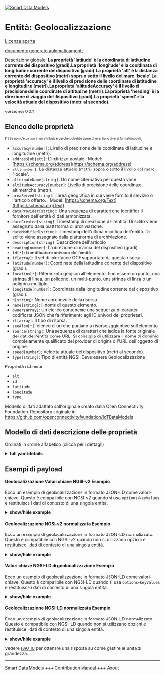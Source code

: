 <!-- 10-Header -->  
[![Smart Data Models](https://smartdatamodels.org/wp-content/uploads/2022/01/SmartDataModels_logo.png "Logo")](https://smartdatamodels.org)  
Entità: Geolocalizzazione  
=========================<!-- /10-Header -->  
<!-- 15-License -->  
[Licenza aperta](https://github.com/smart-data-models//dataModel.OCF/blob/master/Geolocation/LICENSE.md)  
[documento generato automaticamente](https://docs.google.com/presentation/d/e/2PACX-1vTs-Ng5dIAwkg91oTTUdt8ua7woBXhPnwavZ0FxgR8BsAI_Ek3C5q97Nd94HS8KhP-r_quD4H0fgyt3/pub?start=false&loop=false&delayms=3000#slide=id.gb715ace035_0_60)  
<!-- /15-License -->  
<!-- 20-Description -->  
Descrizione globale: **La proprietà 'latitude' è la coordinata di latitudine corrente del dispositivo (gradi).La proprietà 'longitude' è la coordinata di longitudine corrente del dispositivo (gradi).La proprietà 'alt' è la distanza corrente del dispositivo (metri) sopra o sotto il livello del mare 'locale'.La proprietà 'accuracy' è il livello di precisione delle coordinate di latitudine e longitudine (metri).La proprietà 'altitudeAccuracy' è il livello di precisione delle coordinate di altitudine (metri).La proprietà 'heading' è la direzione di viaggio del dispositivo (gradi).La proprietà 'speed' è la velocità attuale del dispositivo (metri al secondo).**  
versione: 0.0.1  
<!-- /20-Description -->  
<!-- 30-PropertiesList -->  

## Elenco delle proprietà  

<sup><sub>[*] Se non c'è un tipo in un attributo è perché potrebbe avere diversi tipi o diversi formati/modelli</sub></sup>.  
- `accuracy[number]`: Livello di precisione delle coordinate di latitudine e longitudine (metri).  - `address[object]`: L'indirizzo postale  . Model: [https://schema.org/address](https://schema.org/address)- `alt[number]`: La distanza attuale (metri) sopra o sotto il livello del mare "locale".  - `alternateName[string]`: Un nome alternativo per questa voce  - `altitudeAccuracy[number]`: Livello di precisione delle coordinate altimetriche (metri).  - `areaServed[string]`: L'area geografica in cui viene fornito il servizio o l'articolo offerto.  . Model: [https://schema.org/Text](https://schema.org/Text)- `dataProvider[string]`: Una sequenza di caratteri che identifica il fornitore dell'entità di dati armonizzata.  - `dateCreated[string]`: Timestamp di creazione dell'entità. Di solito viene assegnato dalla piattaforma di archiviazione.  - `dateModified[string]`: Timestamp dell'ultima modifica dell'entità. Di solito viene assegnato dalla piattaforma di archiviazione.  - `description[string]`: Descrizione dell'articolo  - `heading[number]`: La direzione di marcia del dispositivo (gradi).  - `id[*]`: Identificatore univoco dell'entità  - `if[array]`: Il set di interfacce OCF supportato da questa risorsa.  - `latitude[number]`: Coordinate della latitudine corrente del dispositivo (gradi).  - `location[*]`: Riferimento geojson all'elemento. Può essere un punto, una stringa di linea, un poligono, un multi-punto, una stringa di linea o un poligono multiplo.  - `longitude[number]`: Coordinata della longitudine corrente del dispositivo (gradi).  - `n[string]`: Nome amichevole della risorsa  - `name[string]`: Il nome di questo elemento.  - `owner[array]`: Un elenco contenente una sequenza di caratteri codificata JSON che fa riferimento agli ID univoci dei proprietari.  - `rt[array]`: Il tipo di risorsa.  - `seeAlso[*]`: elenco di uri che puntano a risorse aggiuntive sull'elemento  - `source[string]`: Una sequenza di caratteri che indica la fonte originale dei dati dell'entità come URL. Si consiglia di utilizzare il nome di dominio completamente qualificato del provider di origine o l'URL dell'oggetto di origine.  - `speed[number]`: Velocità attuale del dispositivo (metri al secondo).  - `type[string]`: Tipo di entità NGSI. Deve essere Geolocalizzazione  <!-- /30-PropertiesList -->  
<!-- 35-RequiredProperties -->  
Proprietà richieste  
- `alt`  - `id`  - `latitude`  - `longitude`  - `type`  <!-- /35-RequiredProperties -->  
<!-- 40-RequiredProperties -->  
Modello di dati adattato dall'originale creato dalla Open Connectivity Foundation. Repository originale in https://github.com/openconnectivityfoundation/IoTDataModels  
<!-- /40-RequiredProperties -->  
<!-- 50-DataModelHeader -->  
## Modello di dati descrizione delle proprietà  
Ordinati in ordine alfabetico (clicca per i dettagli)  
<!-- /50-DataModelHeader -->  
<!-- 60-ModelYaml -->  
<details><summary><strong>full yaml details</strong></summary>    
```yaml  
Geolocation:    
  description: 'This Resource describes the properties associated with the current geolocation coordinate.Geolocation is a geolocation coordinate data.The Property ''latitude'' is a device''s current Latitude coordinate (degrees).The Property ''longitude'' is a device''s current Longitude coordinate (degrees).The Property ''alt'' is a device''s current distance (metres) above or below ''local'' sea-level.The Property ''accuracy'' is the accuracy level of the latitude and longitude coordinates (metres).The Property ''altitudeAccuracy'' is the accuracy level of the altitude coordinates (metres).The Property ''heading'' is a direction of travel of device (degree).The Property ''speed'' is a device''s current velocity (metres per second).'    
  properties:    
    accuracy:    
      description: 'The accuracy level of the latitude and longitude coordinates (metres).'    
      minimum: 0    
      readOnly: true    
      type: number    
      x-ngsi:    
        type: Property    
    address:    
      description: 'The mailing address'    
      properties:    
        addressCountry:    
          description: 'Property. The country. For example, Spain. Model:''https://schema.org/addressCountry'''    
          type: string    
        addressLocality:    
          description: 'Property. The locality in which the street address is, and which is in the region. Model:''https://schema.org/addressLocality'''    
          type: string    
        addressRegion:    
          description: 'Property. The region in which the locality is, and which is in the country. Model:''https://schema.org/addressRegion'''    
          type: string    
        postOfficeBoxNumber:    
          description: 'Property. The post office box number for PO box addresses. For example, 03578. Model:''https://schema.org/postOfficeBoxNumber'''    
          type: string    
        postalCode:    
          description: 'Property. The postal code. For example, 24004. Model:''https://schema.org/https://schema.org/postalCode'''    
          type: string    
        streetAddress:    
          description: 'Property. The street address. Model:''https://schema.org/streetAddress'''    
          type: string    
      type: object    
      x-ngsi:    
        model: https://schema.org/address    
        type: Property    
    alt:    
      description: 'The current distance (metres) above or below ''local'' sea-level.'    
      readOnly: true    
      type: number    
      x-ngsi:    
        type: Property    
    alternateName:    
      description: 'An alternative name for this item'    
      type: string    
      x-ngsi:    
        type: Property    
    altitudeAccuracy:    
      description: 'The accuracy level of the altitude coordinates (metres).'    
      minimum: 0    
      readOnly: true    
      type: number    
      x-ngsi:    
        type: Property    
    areaServed:    
      description: 'The geographic area where a service or offered item is provided'    
      type: string    
      x-ngsi:    
        model: https://schema.org/Text    
        type: Property    
    dataProvider:    
      description: 'A sequence of characters identifying the provider of the harmonised data entity.'    
      type: string    
      x-ngsi:    
        type: Property    
    dateCreated:    
      description: 'Entity creation timestamp. This will usually be allocated by the storage platform.'    
      format: date-time    
      type: string    
      x-ngsi:    
        type: Property    
    dateModified:    
      description: 'Timestamp of the last modification of the entity. This will usually be allocated by the storage platform.'    
      format: date-time    
      type: string    
      x-ngsi:    
        type: Property    
    description:    
      description: 'A description of this item'    
      type: string    
      x-ngsi:    
        type: Property    
    heading:    
      description: 'The direction of travel of the Device (degree).'    
      maximum: 360    
      minimum: 0    
      readOnly: true    
      type: number    
      x-ngsi:    
        type: Property    
    id:    
      anyOf: &geolocation_-_properties_-_owner_-_items_-_anyof    
        - description: 'Property. Identifier format of any NGSI entity'    
          maxLength: 256    
          minLength: 1    
          pattern: ^[\w\-\.\{\}\$\+\*\[\]`|~^@!,:\\]+$    
          type: string    
        - description: 'Property. Identifier format of any NGSI entity'    
          format: uri    
          type: string    
      description: 'Unique identifier of the entity'    
      x-ngsi:    
        type: Property    
    if:    
      description: 'The OCF Interface set supported by this Resource.'    
      items:    
        enum:    
          - oic.if.s    
          - oic.if.baseline    
        type: string    
      minItems: 2    
      readOnly: true    
      type: array    
      uniqueItems: true    
      x-ngsi:    
        type: Property    
    latitude:    
      description: 'The Device''s Current Latitude coordinate (degrees).'    
      readOnly: true    
      type: number    
      x-ngsi:    
        type: Property    
    location:    
      description: 'Geojson reference to the item. It can be Point, LineString, Polygon, MultiPoint, MultiLineString or MultiPolygon'    
      oneOf:    
        - description: 'GeoProperty. Geojson reference to the item. Point'    
          properties:    
            bbox:    
              items:    
                type: number    
              minItems: 4    
              type: array    
            coordinates:    
              items:    
                type: number    
              minItems: 2    
              type: array    
            type:    
              enum:    
                - Point    
              type: string    
          required:    
            - type    
            - coordinates    
          title: 'GeoJSON Point'    
          type: object    
        - description: 'GeoProperty. Geojson reference to the item. LineString'    
          properties:    
            bbox:    
              items:    
                type: number    
              minItems: 4    
              type: array    
            coordinates:    
              items:    
                items:    
                  type: number    
                minItems: 2    
                type: array    
              minItems: 2    
              type: array    
            type:    
              enum:    
                - LineString    
              type: string    
          required:    
            - type    
            - coordinates    
          title: 'GeoJSON LineString'    
          type: object    
        - description: 'GeoProperty. Geojson reference to the item. Polygon'    
          properties:    
            bbox:    
              items:    
                type: number    
              minItems: 4    
              type: array    
            coordinates:    
              items:    
                items:    
                  items:    
                    type: number    
                  minItems: 2    
                  type: array    
                minItems: 4    
                type: array    
              type: array    
            type:    
              enum:    
                - Polygon    
              type: string    
          required:    
            - type    
            - coordinates    
          title: 'GeoJSON Polygon'    
          type: object    
        - description: 'GeoProperty. Geojson reference to the item. MultiPoint'    
          properties:    
            bbox:    
              items:    
                type: number    
              minItems: 4    
              type: array    
            coordinates:    
              items:    
                items:    
                  type: number    
                minItems: 2    
                type: array    
              type: array    
            type:    
              enum:    
                - MultiPoint    
              type: string    
          required:    
            - type    
            - coordinates    
          title: 'GeoJSON MultiPoint'    
          type: object    
        - description: 'GeoProperty. Geojson reference to the item. MultiLineString'    
          properties:    
            bbox:    
              items:    
                type: number    
              minItems: 4    
              type: array    
            coordinates:    
              items:    
                items:    
                  items:    
                    type: number    
                  minItems: 2    
                  type: array    
                minItems: 2    
                type: array    
              type: array    
            type:    
              enum:    
                - MultiLineString    
              type: string    
          required:    
            - type    
            - coordinates    
          title: 'GeoJSON MultiLineString'    
          type: object    
        - description: 'GeoProperty. Geojson reference to the item. MultiLineString'    
          properties:    
            bbox:    
              items:    
                type: number    
              minItems: 4    
              type: array    
            coordinates:    
              items:    
                items:    
                  items:    
                    items:    
                      type: number    
                    minItems: 2    
                    type: array    
                  minItems: 4    
                  type: array    
                type: array    
              type: array    
            type:    
              enum:    
                - MultiPolygon    
              type: string    
          required:    
            - type    
            - coordinates    
          title: 'GeoJSON MultiPolygon'    
          type: object    
      x-ngsi:    
        type: GeoProperty    
    longitude:    
      description: 'The Device''s Current Longitude coordinate (degrees).'    
      readOnly: true    
      type: number    
      x-ngsi:    
        type: Property    
    n:    
      description: 'Friendly name of the Resource'    
      maxLength: 64    
      readOnly: true    
      type: string    
      x-ngsi:    
        type: Property    
    name:    
      description: 'The name of this item.'    
      type: string    
      x-ngsi:    
        type: Property    
    owner:    
      description: 'A List containing a JSON encoded sequence of characters referencing the unique Ids of the owner(s)'    
      items:    
        anyOf: *geolocation_-_properties_-_owner_-_items_-_anyof    
        description: 'Property. Unique identifier of the entity'    
      type: array    
      x-ngsi:    
        type: Property    
    rt:    
      description: 'The Resource Type.'    
      items:    
        enum:    
          - oic.r.sensor.geolocation    
        maxLength: 64    
        type: string    
      minItems: 1    
      readOnly: true    
      type: array    
      uniqueItems: true    
      x-ngsi:    
        type: Property    
    seeAlso:    
      description: 'list of uri pointing to additional resources about the item'    
      oneOf:    
        - items:    
            format: uri    
            type: string    
          minItems: 1    
          type: array    
        - format: uri    
          type: string    
      x-ngsi:    
        type: Property    
    source:    
      description: 'A sequence of characters giving the original source of the entity data as a URL. Recommended to be the fully qualified domain name of the source provider, or the URL to the source object.'    
      type: string    
      x-ngsi:    
        type: Property    
    speed:    
      description: 'The Device''s current velocity (metres per second).'    
      minimum: 0    
      readOnly: true    
      type: number    
      x-ngsi:    
        type: Property    
    type:    
      description: 'NGSI entity type. It has to be Geolocation'    
      enum:    
        - Geolocation    
      type: string    
      x-ngsi:    
        type: Property    
  required:    
    - latitude    
    - longitude    
    - alt    
    - id    
    - type    
  type: object    
  x-derived-from: https://raw.githubusercontent.com/openconnectivityfoundation/IoTDataModels/master/GeolocationResURI.swagger.json    
  x-disclaimer: 'Redistribution and use in source and binary forms, with or without modification, are permitted  provided that the license conditions are met. Copyleft (c) 2021 Contributors to Smart Data Models Program'    
  x-license-url: https://github.com/smart-data-models/dataModel.OCF/blob/master/Geolocation/LICENSE.md    
  x-model-schema: https://smart-data-models.github.io/dataModel.OCF/Geolocation/schema.json    
  x-model-tags: OCF    
  x-version: 0.0.1    
```  
</details>    
<!-- /60-ModelYaml -->  
<!-- 70-MiddleNotes -->  
<!-- /70-MiddleNotes -->  
<!-- 80-Examples -->  
## Esempi di payload  
#### Geolocalizzazione Valori chiave NGSI-v2 Esempio  
Ecco un esempio di geolocalizzazione in formato JSON-LD come valori-chiave. Questo è compatibile con NGSI-v2 quando si usa `options=keyValues` e restituisce i dati di contesto di una singola entità.  
<details><summary><strong>show/hide example</strong></summary>    
```json  
{  
  "id": "urn:ngsi-ld:Geolocation:id:BEHA:68562233",  
  "dateCreated": "2009-08-09T05:45:27Z",  
  "dateModified": "1984-10-08T22:22:35Z",  
  "source": "Cover alone Congress station sense able. Summer court recognize yes. Foreign operation Mrs system.",  
  "name": "Cut recently stand test third. Least similar end speech author Congress young.",  
  "alternateName": "Cup above final indicate father. Each million letter just organization east.",  
  "description": "Structure bed per season score organization significant. Reality out stock bad south care.",  
  "dataProvider": "Understand production past list information career. Head wall edge build theory design. She building news could hotel. Rest series sound free want series could.",  
  "owner": [  
    "urn:ngsi-ld:Geolocation:items:XHMM:99523747",  
    "urn:ngsi-ld:Geolocation:items:WXXZ:02303430"  
  ],  
  "seeAlso": [  
    "urn:ngsi-ld:Geolocation:items:KFQI:84642992",  
    "urn:ngsi-ld:Geolocation:items:DIMR:65496779"  
  ],  
  "location": {  
    "type": "Point",  
    "coordinates": [  
      -56.856346,  
      153.530621  
    ]  
  },  
  "address": {  
    "streetAddress": "Begin discuss language table. Bar might likely find interview herself think.",  
    "addressLocality": "Bed give create window blue. Project tend put must himself try. Pretty season my system.",  
    "addressRegion": "Reduce give information successful woman. Boy accept though mother year. Great hotel war home two official.",  
    "addressCountry": "Blood reality other during recognize miss task name. Discuss those she expect reduce agreement benefit.",  
    "postalCode": "Base happen age nature produce traditional floor. Build couple administration cell happen. Compare focus billion man increase nature phone.",  
    "postOfficeBoxNumber": "Significant poor central business. Be page ahead amount civil chance upon. Future once some none seek. Win blue a since sing leg."  
  },  
  "areaServed": "Local audience offer firm section whether way. Rest recognize worry become bill just.",  
  "rt": [  
    "oic.r.sensor.geolocation",  
    "oic.r.sensor.geolocation"  
  ],  
  "longitude": {  
    "type": "Property",  
    "value": 65.0  
  },  
  "heading": {  
    "type": "Property",  
    "value": 0.3  
  },  
  "latitude": {  
    "type": "Property",  
    "value": 749.4  
  },  
  "altitudeAccuracy": {  
    "type": "Property",  
    "value": 870.8  
  },  
  "alt": {  
    "type": "Property",  
    "value": 488.6  
  },  
  "accuracy": {  
    "type": "Property",  
    "value": 660.8  
  },  
  "speed": {  
    "type": "Property",  
    "value": 63.3  
  },  
  "n": "East story TV end official relate. Image help significant particularly wall.",  
  "if": [  
    "oic.if.baseline",  
    "oic.if.s"  
  ],  
  "type": "Geolocation"  
}  
```  
</details>  
#### Geolocalizzazione NGSI-v2 normalizzata Esempio  
Ecco un esempio di geolocalizzazione in formato JSON-LD normalizzato. Questo è compatibile con NGSI-v2 quando non si utilizzano opzioni e restituisce i dati di contesto di una singola entità.  
<details><summary><strong>show/hide example</strong></summary>    
```json  
{  
  "id": {  
    "type": "string",  
    "value": "urn:ngsi-ld:Geolocation:id:BEHA:68562233"  
  },  
  "dateCreated": {  
    "format": "date-time",  
    "type": "string",  
    "value": "2009-08-09T05:45:27Z"  
  },  
  "dateModified": {  
    "format": "date-time",  
    "type": "string",  
    "value": "1984-10-08T22:22:35Z"  
  },  
  "source": {  
    "type": "string",  
    "value": "Cover alone Congress station sense able. Summer court recognize yes. Foreign operation Mrs system."  
  },  
  "name": {  
    "type": "string",  
    "value": "Cut recently stand test third. Least similar end speech author Congress young."  
  },  
  "alternateName": {  
    "type": "string",  
    "value": "Cup above final indicate father. Each million letter just organization east."  
  },  
  "description": {  
    "type": "string",  
    "value": "Structure bed per season score organization significant. Reality out stock bad south care."  
  },  
  "dataProvider": {  
    "type": "string",  
    "value": "Understand production past list information career. Head wall edge build theory design. She building news could hotel. Rest series sound free want series could."  
  },  
  "owner": {  
    "type": "array",  
    "value": [  
      "urn:ngsi-ld:Geolocation:items:XHMM:99523747",  
      "urn:ngsi-ld:Geolocation:items:WXXZ:02303430"  
    ]  
  },  
  "seeAlso": {  
    "type": "array",  
    "value": [  
      "urn:ngsi-ld:Geolocation:items:KFQI:84642992",  
      "urn:ngsi-ld:Geolocation:items:DIMR:65496779"  
    ]  
  },  
  "location": {  
    "type": "object",  
    "value": {  
      "type": "Point",  
      "coordinates": [  
        -56.856346,  
        153.530621  
      ]  
    }  
  },  
  "address": {  
    "type": "object",  
    "value": {  
      "streetAddress": "Begin discuss language table. Bar might likely find interview herself think.",  
      "addressLocality": "Bed give create window blue. Project tend put must himself try. Pretty season my system.",  
      "addressRegion": "Reduce give information successful woman. Boy accept though mother year. Great hotel war home two official.",  
      "addressCountry": "Blood reality other during recognize miss task name. Discuss those she expect reduce agreement benefit.",  
      "postalCode": "Base happen age nature produce traditional floor. Build couple administration cell happen. Compare focus billion man increase nature phone.",  
      "postOfficeBoxNumber": "Significant poor central business. Be page ahead amount civil chance upon. Future once some none seek. Win blue a since sing leg."  
    }  
  },  
  "areaServed": {  
    "type": "string",  
    "value": "Local audience offer firm section whether way. Rest recognize worry become bill just."  
  },  
  "rt": {  
    "type": "array",  
    "value": [  
      "oic.r.sensor.geolocation",  
      "oic.r.sensor.geolocation"  
    ]  
  },  
  "longitude": {  
    "type": "object",  
    "value": {  
      "type": "Property",  
      "value": 65.0  
    }  
  },  
  "heading": {  
    "type": "object",  
    "value": {  
      "type": "Property",  
      "value": 0.3  
    }  
  },  
  "latitude": {  
    "type": "object",  
    "value": {  
      "type": "Property",  
      "value": 749.4  
    }  
  },  
  "altitudeAccuracy": {  
    "type": "object",  
    "value": {  
      "type": "Property",  
      "value": 870.8  
    }  
  },  
  "alt": {  
    "type": "object",  
    "value": {  
      "type": "Property",  
      "value": 488.6  
    }  
  },  
  "accuracy": {  
    "type": "object",  
    "value": {  
      "type": "Property",  
      "value": 660.8  
    }  
  },  
  "speed": {  
    "type": "object",  
    "value": {  
      "type": "Property",  
      "value": 63.3  
    }  
  },  
  "n": {  
    "type": "string",  
    "value": "East story TV end official relate. Image help significant particularly wall."  
  },  
  "if": {  
    "type": "array",  
    "value": [  
      "oic.if.baseline",  
      "oic.if.s"  
    ]  
  },  
  "type": {  
    "type": "string",  
    "value": "Geolocation"  
  }  
}  
```  
</details>  
#### Valori chiave NGSI-LD di geolocalizzazione Esempio  
Ecco un esempio di geolocalizzazione in formato JSON-LD come valori-chiave. Questo è compatibile con NGSI-LD quando si usa `options=keyValues` e restituisce i dati di contesto di una singola entità.  
<details><summary><strong>show/hide example</strong></summary>    
```json  
{  
    "id": "urn:ngsi-ld:Geolocation:id:BEHA:68562233",  
    "dateCreated": "2009-08-09T05:45:27Z",  
    "dateModified": "1984-10-08T22:22:35Z",  
    "source": "Cover alone Congress station sense able. Summer court recognize yes. Foreign operation Mrs system.",  
    "name": "Cut recently stand test third. Least similar end speech author Congress young.",  
    "alternateName": "Cup above final indicate father. Each million letter just organization east.",  
    "description": "Structure bed per season score organization significant. Reality out stock bad south care.",  
    "dataProvider": "Understand production past list information career. Head wall edge build theory design. She building news could hotel. Rest series sound free want series could.",  
    "owner": [  
        "urn:ngsi-ld:Geolocation:items:XHMM:99523747",  
        "urn:ngsi-ld:Geolocation:items:WXXZ:02303430"  
    ],  
    "seeAlso": [  
        "urn:ngsi-ld:Geolocation:items:KFQI:84642992",  
        "urn:ngsi-ld:Geolocation:items:DIMR:65496779"  
    ],  
    "location": {  
        "type": "Point",  
        "coordinates": [  
            -56.856346,  
            153.530621  
        ]  
    },  
    "address": {  
        "streetAddress": "Begin discuss language table. Bar might likely find interview herself think.",  
        "addressLocality": "Bed give create window blue. Project tend put must himself try. Pretty season my system.",  
        "addressRegion": "Reduce give information successful woman. Boy accept though mother year. Great hotel war home two official.",  
        "addressCountry": "Blood reality other during recognize miss task name. Discuss those she expect reduce agreement benefit.",  
        "postalCode": "Base happen age nature produce traditional floor. Build couple administration cell happen. Compare focus billion man increase nature phone.",  
        "postOfficeBoxNumber": "Significant poor central business. Be page ahead amount civil chance upon. Future once some none seek. Win blue a since sing leg."  
    },  
    "areaServed": "Local audience offer firm section whether way. Rest recognize worry become bill just.",  
    "rt": [  
        "oic.r.sensor.geolocation",  
        "oic.r.sensor.geolocation"  
    ],  
    "longitude": {  
        "type": "Property",  
        "value": 65.0  
    },  
    "heading": {  
        "type": "Property",  
        "value": 0.3  
    },  
    "latitude": {  
        "type": "Property",  
        "value": 749.4  
    },  
    "altitudeAccuracy": {  
        "type": "Property",  
        "value": 870.8  
    },  
    "alt": {  
        "type": "Property",  
        "value": 488.6  
    },  
    "accuracy": {  
        "type": "Property",  
        "value": 660.8  
    },  
    "speed": {  
        "type": "Property",  
        "value": 63.3  
    },  
    "n": "East story TV end official relate. Image help significant particularly wall.",  
    "if": [  
        "oic.if.baseline",  
        "oic.if.s"  
    ],  
    "type": "Geolocation",  
    "@context": [  
        "https://smartdatamodels.org/context.jsonld",  
        "https://raw.githubusercontent.com/smart-data-models/dataModel.OCF/master/context.jsonld"  
    ]  
}  
```  
</details>  
#### Geolocalizzazione NGSI-LD normalizzata Esempio  
Ecco un esempio di geolocalizzazione in formato JSON-LD normalizzato. Questo è compatibile con NGSI-LD quando non si utilizzano opzioni e restituisce i dati di contesto di una singola entità.  
<details><summary><strong>show/hide example</strong></summary>    
```json  
{  
    "id": "urn:ngsi-ld:Geolocation:id:GSZV:79226802",  
    "dateCreated": {  
        "type": "Property",  
        "value": {  
            "@type": "DateTime",  
            "@value": "1988-11-27T04:38:06Z"  
        }  
    },  
    "dateModified": {  
        "type": "Property",  
        "value": {  
            "@type": "DateTime",  
            "@value": "1988-11-11T00:10:18Z"  
        }  
    },  
    "source": {  
        "type": "Property",  
        "value": "Develop three cell take hard design. Door behavior once. Second prove father likely economy begin interview. Argue staff value."  
    },  
    "name": {  
        "type": "Property",  
        "value": "Friend young have clearly. Then before wife like. Black join also pressure administration. Choose executive past century hot four music various."  
    },  
    "alternateName": {  
        "type": "Property",  
        "value": "Magazine rather two share section. Teach build size food quickly group."  
    },  
    "description": {  
        "type": "Property",  
        "value": "News main according always. Strategy difference throughout factor enough."  
    },  
    "dataProvider": {  
        "type": "Property",  
        "value": "Sell along ground look window forget. Class which result enter type organization interview him. Smile student oil."  
    },  
    "owner": {  
        "type": "Property",  
        "value": [  
            "urn:ngsi-ld:Geolocation:items:HLNO:95575236",  
            "urn:ngsi-ld:Geolocation:items:MFNZ:26753486"  
        ]  
    },  
    "seeAlso": {  
        "type": "Property",  
        "value": [  
            "urn:ngsi-ld:Geolocation:items:OAET:30926469"  
        ]  
    },  
    "location": {  
        "type": "Property",  
        "value": {  
            "type": "Point",  
            "coordinates": [  
                50.524751,  
                -158.916106  
            ]  
        }  
    },  
    "address": {  
        "type": "Property",  
        "value": {  
            "streetAddress": "Vote area ability support growth give black what. Course either garden should. Rise when huge sometimes director production newspaper.",  
            "addressLocality": "Low process crime floor development resource. Bring east different view could.",  
            "addressRegion": "Someone thing television environmental more member bar list. Successful beyond she best.",  
            "addressCountry": "Office item cultural factor I month. Student policy have.",  
            "postalCode": "Experience really add long better college food. Campaign fight reason add. Past lead actually author under.",  
            "postOfficeBoxNumber": "Race shake its money."  
        }  
    },  
    "areaServed": {  
        "type": "Property",  
        "value": "Imagine hotel close some prepare force find glass. Develop to nature professor weight senior."  
    },  
    "rt": {  
        "type": "Property",  
        "value": [  
            "oic.r.sensor.geolocation"  
        ]  
    },  
    "longitude": {  
        "type": "Property",  
        "value": 166.3  
    },  
    "heading": {  
        "type": "Property",  
        "value": 348.5  
    },  
    "latitude": {  
        "type": "Property",  
        "value": 935.3  
    },  
    "altitudeAccuracy": {  
        "type": "Property",  
        "value": 319.9  
    },  
    "alt": {  
        "type": "Property",  
        "value": 418.0  
    },  
    "accuracy": {  
        "type": "Property",  
        "value": 388.1  
    },  
    "speed": {  
        "type": "Property",  
        "value": 300.2  
    },  
    "n": {  
        "type": "Property",  
        "value": "Task type road every wide well. Decide bag care public."  
    },  
    "if": {  
        "type": "Property",  
        "value": [  
            "oic.if.baseline",  
            "oic.if.s"  
        ]  
    },  
    "type": "Geolocation",  
    "@context": [  
        "https://smartdatamodels.org/context.jsonld",  
        "https://raw.githubusercontent.com/smart-data-models/dataModel.OCF/master/context.jsonld"  
    ]  
}  
```  
</details><!-- /80-Examples -->  
<!-- 90-FooterNotes -->  
<!-- /90-FooterNotes -->  
<!-- 95-Units -->  
Vedere [FAQ 10](https://smartdatamodels.org/index.php/faqs/) per ottenere una risposta su come gestire le unità di grandezza.  
<!-- /95-Units -->  
<!-- 97-LastFooter -->  
---  
[Smart Data Models](https://smartdatamodels.org) +++ [Contribution Manual](https://bit.ly/contribution_manual) +++ [About](https://bit.ly/Introduction_SDM)<!-- /97-LastFooter -->  
